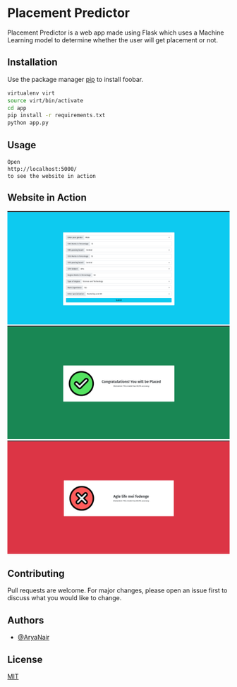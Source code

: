 # Placement Predictor

Placement Predictor is a web app made using Flask which uses a Machine Learning model to determine whether the user will get placement or not. 

## Installation

Use the package manager [pip](https://pip.pypa.io/en/stable/) to install foobar.

```bash
virtualenv virt
source virt/bin/activate
cd app 
pip install -r requirements.txt
python app.py
```

## Usage

```
Open 
http://localhost:5000/ 
to see the website in action
```

## Website in Action
<img src="/screenshots/form.png">
<img src="/screenshots/placed.png">
<img src="/screenshots/notplaced.png">


## Contributing

Pull requests are welcome. For major changes, please open an issue first
to discuss what you would like to change.


## Authors <a name = "authors"></a>

- [@AryaNair](https://github.com/Arya-A-Nair/)

## License

[MIT](https://choosealicense.com/licenses/mit/)

